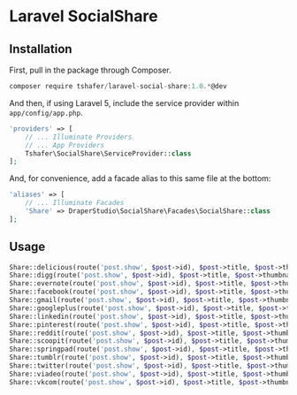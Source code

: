# Laravel SocialShare

## Installation

First, pull in the package through Composer.

```js
composer require tshafer/laravel-social-share:1.0.*@dev
```

And then, if using Laravel 5, include the service provider within `app/config/app.php`.

```php
'providers' => [
    // ... Illuminate Providers
    // ... App Providers
    Tshafer\SocialShare\ServiceProvider::class
];
```

And, for convenience, add a facade alias to this same file at the bottom:

```php
'aliases' => [
    // ... Illuminate Facades
    'Share' => DraperStudio\SocialShare\Facades\SocialShare::class
];
```

## Usage

```php
Share::delicious(route('post.show', $post->id), $post->title, $post->thumbnail);
Share::digg(route('post.show', $post->id), $post->title, $post->thumbnail);
Share::evernote(route('post.show', $post->id), $post->title, $post->thumbnail);
Share::facebook(route('post.show', $post->id), $post->title, $post->thumbnail);
Share::gmail(route('post.show', $post->id), $post->title, $post->thumbnail);
Share::googleplus(route('post.show', $post->id), $post->title, $post->thumbnail);
Share::linkedin(route('post.show', $post->id), $post->title, $post->thumbnail);
Share::pinterest(route('post.show', $post->id), $post->title, $post->thumbnail);
Share::reddit(route('post.show', $post->id), $post->title, $post->thumbnail);
Share::scoopit(route('post.show', $post->id), $post->title, $post->thumbnail);
Share::springpad(route('post.show', $post->id), $post->title, $post->thumbnail);
Share::tumblr(route('post.show', $post->id), $post->title, $post->thumbnail);
Share::twitter(route('post.show', $post->id), $post->title, $post->thumbnail);
Share::viadeo(route('post.show', $post->id), $post->title, $post->thumbnail);
Share::vkcom(route('post.show', $post->id), $post->title, $post->thumbnail);
```
